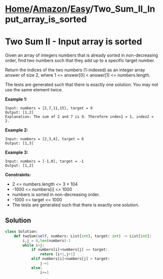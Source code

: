 # [Home](./../..)/[Amazon](./..)/[Easy](./)/Two_Sum_II_Input_array_is_sorted
<h1>Two Sum II - Input array is sorted</h1>

<p>
Given an array of integers numbers that is already sorted in non-decreasing order, find two numbers such that they add up to a specific target number.
</p>
<p>
Return the indices of the two numbers (1-indexed) as an integer array answer of size 2, where 1 <= answer[0] < answer[1] <= numbers.length.
</p>
<p>
The tests are generated such that there is exactly one solution. You may not use the same element twice.
</p>

<b>Example 1:</b>

    Input: numbers = [2,7,11,15], target = 9
    Output: [1,2]
    Explanation: The sum of 2 and 7 is 9. Therefore index1 = 1, index2 = 2.
    
<b>Example 2:</b>

    Input: numbers = [2,3,4], target = 6
    Output: [1,3]
    
<b>Example 3:</b>

    Input: numbers = [-1,0], target = -1
    Output: [1,2]

<b>Constraints:</b>

- 2 <= numbers.length <= 3 * 104
- -1000 <= numbers[i] <= 1000
- numbers is sorted in non-decreasing order.
- -1000 <= target <= 1000
- The tests are generated such that there is exactly one solution.

<h2>Solution</h2>

```python
class Solution:
    def twoSum(self, numbers: List[int], target: int) -> List[int]:
        i,j = 0,len(numbers)-1
        while i<j:
            if numbers[i]+numbers[j] == target:
                return [i+1,j+1]
            elif numbers[i]+numbers[j] > target:
                j-=1
            else:
                i+=1
```

